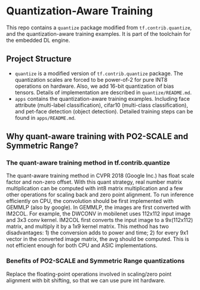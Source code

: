 # Quantization-Aware Training
This repo contains a `quantize` package modified from `tf.contrib.quantize`, and the quantization-aware training examples. It is part of the toolchain for the embedded DL engine. 

## Project Structure
- `quantize` is a modified version of `tf.contrib.quantize` package. The quantization scales are forced to be power-of-2 for pure INT8 operations on hardware. Also, we add 16-bit quantization of bias tensors. Details of implementation are described in `quantize/README.md`.
- `apps` contains the quantization-aware training examples. Including face attribute (multi-label classification), cifar10 (multi-class classification), and pet-face detection (object detection). Detailed training steps can be found in `apps/README.md`. 

## Why quant-aware training with PO2-SCALE and Symmetric Range?

### The quant-aware training method in tf.contrib.quantize
The quant-aware training method in CVPR 2018 (Google Inc.) has float scale factor and non-zero offset. With this quant strategy, real number matrix multiplication can be computed with int8 matrix multiplication and a few other operations for scaling back and zero point alignment. To run inference efficiently on CPU, the convolution should be first implemented with GEMMLP (also by google). In GEMMLP, the images are first converted with IM2COL. For example, the DWCONV in mobilenet uses 112x112 input image and 3x3 conv kernel. IM2COL first converts the input image to a 9x(112x112) matrix, and multiply it by a 1x9 kernel matrix. This method has two disadvantages: 1) the conversion adds to power and time; 2) for every 9x1 vector in the converted image matrix, the avg should be computed. This is not efficient enough for both CPU and ASIC implementations.

### Benefits of PO2-SCALE and Symmetric Range quantizations
Replace the floating-point operations involved in scaling/zero point alignment with bit shifting, so that we can use pure int hardware. 
